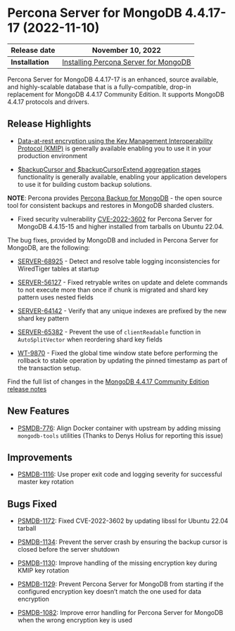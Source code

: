 # Percona Server for MongoDB 4.4.17-17 (2022-11-10)

| **Release date** | November 10, 2022 |
|----------------- | ---------------- | 
| **Installation** | [Installing Percona Server for MongoDB](../install/index.md)|


Percona Server for MongoDB 4.4.17-17 is an enhanced, source available, and highly-scalable database that is a
fully-compatible, drop-in replacement for MongoDB 4.4.17 Community Edition.
It supports MongoDB 4.4.17 protocols and drivers.

## Release Highlights


* [Data-at-rest encryption using the Key Management Interoperability Protocol (KMIP)](../kmip.md#kmip) is generally available enabling you to use it in your production environment


* [$backupCursor and $backupCursorExtend aggregation stages](../backup-cursor.md#backup-cursor) functionality is generally available, enabling your application developers to use it for building custom backup solutions.

**NOTE**: Percona provides [Percona Backup for MongoDB](https://docs.percona.com/percona-backup-mongodb/index.html) - the open source tool for consistent backups and restores in MongoDB sharded clusters.


* Fixed security vulnerability [CVE-2022-3602](https://cve.mitre.org/cgi-bin/cvename.cgi?name=CVE-2022-3602) for Percona Server for MongoDB 4.4.15-15 and higher installed from tarballs on Ubuntu 22.04.

The bug fixes, provided by MongoDB and included in Percona Server for MongoDB, are the following:


* [SERVER-68925](https://jira.mongodb.org/browse/SERVER-68925) - Detect and resolve table logging inconsistencies for WiredTiger tables at startup


* [SERVER-56127](https://jira.mongodb.org/browse/SERVER-56127) - Fixed retryable writes on update and delete commands to not execute more than once if chunk is migrated and shard key pattern uses nested fields


* [SERVER-64142](https://jira.mongodb.org/browse/SERVER-64142) - Verify that any unique indexes are prefixed by the new shard key pattern


* [SERVER-65382](https://jira.mongodb.org/browse/SERVER-65382) - Prevent the use of `clientReadable` function in `AutoSplitVector` when reordering shard key fields


* [WT-9870](https://jira.mongodb.org/browse/WT-9870) - Fixed the global time window state before performing the rollback to stable operation by updating the pinned timestamp as part of the transaction setup.

Find the full list of changes in the [MongoDB 4.4.17 Community Edition release notes](https://www.mongodb.com/docs/v4.4/release-notes/4.4/#4.4.17---sep-28--2022)

## New Features


* [PSMDB-776](https://jira.percona.com/browse/PSMDB-776): Align Docker container with upstream by adding missing `mongodb-tools` utilities (Thanks to Denys Holius for reporting this issue)

## Improvements


* [PSMDB-1116](https://jira.percona.com/browse/PSMDB-1116): Use proper exit code and logging severity for successful master key rotation

## Bugs Fixed


* [PSMDB-1172](https://jira.percona.com/browse/PSMDB-1172): Fixed CVE-2022-3602 by updating libssl for Ubuntu 22.04 tarball


* [PSMDB-1134](https://jira.percona.com/browse/PSMDB-1134): Prevent the server crash by ensuring the backup cursor is closed before the server shutdown


* [PSMDB-1130](https://jira.percona.com/browse/PSMDB-1130): Improve handling of the missing encryption key during KMIP key rotation


* [PSMDB-1129](https://jira.percona.com/browse/PSMDB-1129): Prevent Percona Server for MongoDB from starting if the configured encryption key doesn’t match the one used for data encryption


* [PSMDB-1082](https://jira.percona.com/browse/PSMDB-1082): Improve error handling for Percona Server for MongoDB when the wrong encryption key is used
